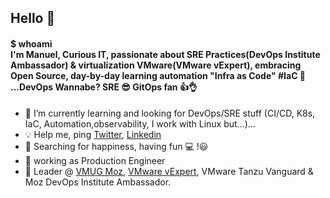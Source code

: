 ## Hello 👋
#### $ whoami <br> I'm Manuel, Curious IT, passionate about SRE Practices(DevOps Institute Ambassador) & virtualization VMware(VMware vExpert), embracing Open Source, day-by-day learning automation "Infra as Code" #IaC :snake: ...DevOps Wannabe? SRE :sunglasses: GitOps fan 👍👌
- 🌱 I’m currently learning and looking for DevOps/SRE stuff (CI/CD, K8s, IaC, Automation,observability, I work with Linux but...)...
- :bulb: Help me, ping [Twitter](https://twitter.com/Manuhh_L), [Linkedin](https://www.linkedin.com/in/manuel-nhiuana/)
- 🔎 Searching for happiness, having fun :computer: !😃
- :penguin: working as Production Engineer
- :microphone: Leader @ [VMUG Moz](https://www.linkedin.com/company/vmug-mo%C3%A7ambique/about/?viewAsMember=true), [VMware vExpert](https://vexpert.vmware.com/directory/4679), VMware Tanzu Vanguard & Moz DevOps Institute Ambassador.
<!--
**manuh-L/manuh-L** is a ✨ _special_ ✨ repository because its `README.md` (this file) appears on your GitHub profile.

Here are some ideas to get you started:

- 🔭 I’m currently working on end to end automation aka Full Stack
- 🌱 I’m currently learning Infra as Code, Automation, CI/CD, Linux...
- 👯 I’m looking to collaborate on OSS...
- 🤔 I’m looking for help with ...
- 💬 Ask me about ...
- 📫 How to reach me: ...
- 😄 Pronouns: ...
- ⚡ Fun fact: I consider myself a gamer  ...
- 🔎 I'm searching for happiness!
-->
